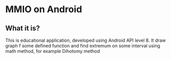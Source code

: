 # MMIO on Android

## What it is?
This is educational application, developed using Android API level 8. It draw graph f some defined function and find extremum on some interval using math method, for example Dihotomy method